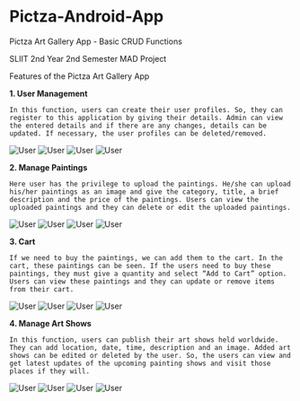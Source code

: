 # Pictza-Android-App
Pictza Art Gallery App - Basic CRUD Functions

SLIIT 2nd Year 2nd Semester MAD Project


Features of the Pictza Art Gallery App

**1. User Management**
    
    In this function, users can create their user profiles. So, they can register to this application by giving their details. Admin can view the entered details and if there are any changes, details can be updated. If necessary, the user profiles can be deleted/removed.

![User](https://github.com/ulidu/Pictza-Android-App/blob/master/Screenshots/a.png)
![User](https://github.com/ulidu/Pictza-Android-App/blob/master/Screenshots/b.png)
![User](https://github.com/ulidu/Pictza-Android-App/blob/master/Screenshots/c.png)
![User](https://github.com/ulidu/Pictza-Android-App/blob/master/Screenshots/d.png)


**2. Manage Paintings**
    
    Here user has the privilege to upload the paintings. He/she can upload his/her paintings as an image and give the category, title, a brief description and the price of the paintings. Users can view the uploaded paintings and they can delete or edit the uploaded paintings.
    
![User](https://github.com/ulidu/Pictza-Android-App/blob/master/Screenshots/f.png)
![User](https://github.com/ulidu/Pictza-Android-App/blob/master/Screenshots/g.png)
![User](https://github.com/ulidu/Pictza-Android-App/blob/master/Screenshots/h.png)
![User](https://github.com/ulidu/Pictza-Android-App/blob/master/Screenshots/i.png)


**3. Cart**
	
    If we need to buy the paintings, we can add them to the cart. In the cart, these paintings can be seen. If the users need to buy these paintings, they must give a quantity and select “Add to Cart” option. Users can view these paintings and they can update or remove items from their cart.
    
![User](https://github.com/ulidu/Pictza-Android-App/blob/master/Screenshots/a1.png)
![User](https://github.com/ulidu/Pictza-Android-App/blob/master/Screenshots/a2.png)
![User](https://github.com/ulidu/Pictza-Android-App/blob/master/Screenshots/a3.png)
![User](https://github.com/ulidu/Pictza-Android-App/blob/master/Screenshots/a4.png)


**4. Manage Art Shows**

    In this function, users can publish their art shows held worldwide. They can add location, date, time, description and an image. Added art shows can be edited or deleted by the user. So, the users can view and get latest updates of the upcoming painting shows and visit those places if they will.
    
![User](https://github.com/ulidu/Pictza-Android-App/blob/master/Screenshots/b1.png)
![User](https://github.com/ulidu/Pictza-Android-App/blob/master/Screenshots/b2.png)
![User](https://github.com/ulidu/Pictza-Android-App/blob/master/Screenshots/b3.png)
![User](https://github.com/ulidu/Pictza-Android-App/blob/master/Screenshots/b4.png)

